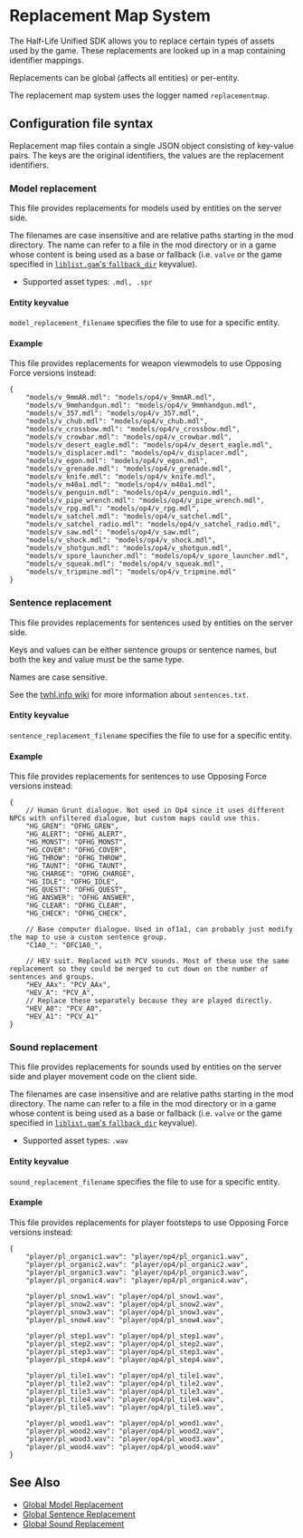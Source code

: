 # Replacement Map System

The Half-Life Unified SDK allows you to replace certain types of assets used by the game. These replacements are looked up in a map containing identifier mappings.

Replacements can be global (affects all entities) or per-entity.

The replacement map system uses the logger named `replacementmap`.

## Configuration file syntax

Replacement map files contain a single JSON object consisting of key-value pairs. The keys are the original identifiers, the values are the replacement identifiers.

### Model replacement

This file provides replacements for models used by entities on the server side.

The filenames are case insensitive and are relative paths starting in the mod directory. The name can refer to a file in the mod directory or in a game whose content is being used as a base or fallback (i.e. `valve` or the game specified in [`liblist.gam`'s `fallback_dir`](https://developer.valvesoftware.com/wiki/The_liblist.gam_File_Structure) keyvalue).

* Supported asset types: `.mdl, .spr`

#### Entity keyvalue

`model_replacement_filename` specifies the file to use for a specific entity.

#### Example

This file provides replacements for weapon viewmodels to use Opposing Force versions instead:

```jsonc
{
	"models/v_9mmAR.mdl": "models/op4/v_9mmAR.mdl",
	"models/v_9mmhandgun.mdl": "models/op4/v_9mmhandgun.mdl",
	"models/v_357.mdl": "models/op4/v_357.mdl",
	"models/v_chub.mdl": "models/op4/v_chub.mdl",
	"models/v_crossbow.mdl": "models/op4/v_crossbow.mdl",
	"models/v_crowbar.mdl": "models/op4/v_crowbar.mdl",
	"models/v_desert_eagle.mdl": "models/op4/v_desert_eagle.mdl",
	"models/v_displacer.mdl": "models/op4/v_displacer.mdl",
	"models/v_egon.mdl": "models/op4/v_egon.mdl",
	"models/v_grenade.mdl": "models/op4/v_grenade.mdl",
	"models/v_knife.mdl": "models/op4/v_knife.mdl",
	"models/v_m40a1.mdl": "models/op4/v_m40a1.mdl",
	"models/v_penguin.mdl": "models/op4/v_penguin.mdl",
	"models/v_pipe_wrench.mdl": "models/op4/v_pipe_wrench.mdl",
	"models/v_rpg.mdl": "models/op4/v_rpg.mdl",
	"models/v_satchel.mdl": "models/op4/v_satchel.mdl",
	"models/v_satchel_radio.mdl": "models/op4/v_satchel_radio.mdl",
	"models/v_saw.mdl": "models/op4/v_saw.mdl",
	"models/v_shock.mdl": "models/op4/v_shock.mdl",
	"models/v_shotgun.mdl": "models/op4/v_shotgun.mdl",
	"models/v_spore_launcher.mdl": "models/op4/v_spore_launcher.mdl",
	"models/v_squeak.mdl": "models/op4/v_squeak.mdl",
	"models/v_tripmine.mdl": "models/op4/v_tripmine.mdl"
}
```

### Sentence replacement

This file provides replacements for sentences used by entities on the server side.

Keys and values can be either sentence groups or sentence names, but both the key and value must be the same type.

Names are case sensitive.

See the [twhl.info wiki](https://twhl.info/wiki/page/Sentences.txt) for more information about `sentences.txt`.

#### Entity keyvalue

`sentence_replacement_filename` specifies the file to use for a specific entity.

#### Example

This file provides replacements for sentences to use Opposing Force versions instead:

```jsonc
{
	// Human Grunt dialogue. Not used in Op4 since it uses different NPCs with unfiltered dialogue, but custom maps could use this.
	"HG_GREN": "OFHG_GREN",
	"HG_ALERT": "OFHG_ALERT",
	"HG_MONST": "OFHG_MONST",
	"HG_COVER": "OFHG_COVER",
	"HG_THROW": "OFHG_THROW",
	"HG_TAUNT": "OFHG_TAUNT",
	"HG_CHARGE": "OFHG_CHARGE",
	"HG_IDLE": "OFHG_IDLE",
	"HG_QUEST": "OFHG_QUEST",
	"HG_ANSWER": "OFHG_ANSWER",
	"HG_CLEAR": "OFHG_CLEAR",
	"HG_CHECK": "OFHG_CHECK",
	
	// Base computer dialogue. Used in of1a1, can probably just modify the map to use a custom sentence group.
	"C1A0_": "OFC1A0_",
	
	// HEV suit. Replaced with PCV sounds. Most of these use the same replacement so they could be merged to cut down on the number of sentences and groups.
	"HEV_AAx": "PCV_AAx",
	"HEV_A": "PCV_A",
	// Replace these separately because they are played directly.
	"HEV_A0": "PCV_A0",
	"HEV_A1": "PCV_A1"
}
```

### Sound replacement

This file provides replacements for sounds used by entities on the server side and player movement code on the client side.

The filenames are case insensitive and are relative paths starting in the mod directory. The name can refer to a file in the mod directory or in a game whose content is being used as a base or fallback (i.e. `valve` or the game specified in [`liblist.gam`'s `fallback_dir`](https://developer.valvesoftware.com/wiki/The_liblist.gam_File_Structure) keyvalue).

* Supported asset types: `.wav`

#### Entity keyvalue

`sound_replacement_filename` specifies the file to use for a specific entity.

#### Example

This file provides replacements for player footsteps to use Opposing Force versions instead:

```jsonc
{
	"player/pl_organic1.wav": "player/op4/pl_organic1.wav",
	"player/pl_organic2.wav": "player/op4/pl_organic2.wav",
	"player/pl_organic3.wav": "player/op4/pl_organic3.wav",
	"player/pl_organic4.wav": "player/op4/pl_organic4.wav",
	
	"player/pl_snow1.wav": "player/op4/pl_snow1.wav",
	"player/pl_snow2.wav": "player/op4/pl_snow2.wav",
	"player/pl_snow3.wav": "player/op4/pl_snow3.wav",
	"player/pl_snow4.wav": "player/op4/pl_snow4.wav",
	
	"player/pl_step1.wav": "player/op4/pl_step1.wav",
	"player/pl_step2.wav": "player/op4/pl_step2.wav",
	"player/pl_step3.wav": "player/op4/pl_step3.wav",
	"player/pl_step4.wav": "player/op4/pl_step4.wav",
	
	"player/pl_tile1.wav": "player/op4/pl_tile1.wav",
	"player/pl_tile2.wav": "player/op4/pl_tile2.wav",
	"player/pl_tile3.wav": "player/op4/pl_tile3.wav",
	"player/pl_tile4.wav": "player/op4/pl_tile4.wav",
	"player/pl_tile5.wav": "player/op4/pl_tile5.wav",
	
	"player/pl_wood1.wav": "player/op4/pl_wood1.wav",
	"player/pl_wood2.wav": "player/op4/pl_wood2.wav",
	"player/pl_wood3.wav": "player/op4/pl_wood3.wav",
	"player/pl_wood4.wav": "player/op4/pl_wood4.wav"
}
```

## See Also

* [Global Model Replacement](game-configuration-system.md#globalmodelreplacement)
* [Global Sentence Replacement](game-configuration-system.md#globalsentencereplacement)
* [Global Sound Replacement](game-configuration-system.md#globalsoundreplacement)
